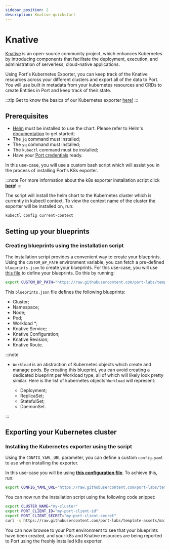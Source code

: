 ```yaml
---
sidebar_position: 2
description: Knative quickstart
---
```


# Knative

[Knative](https://knative.dev/docs/concepts/) is an open-source community project, which enhances Kubernetes by introducing components that facilitate the deployment, execution, and administration of serverless, cloud-native applications.

Using Port's Kubernetes Exporter, you can keep track of the Knative resources across your different clusters and export all of the data to Port. You will use built in metadata from your kubernetes resources and CRDs to create Entities in Port and keep track of their state.

:::tip
Get to know the basics of our Kubernetes exporter [here!](../kubernetes.md)
:::

## Prerequisites

- [Helm](https://helm.sh) must be installed to use the chart. Please refer to
  Helm's [documentation](https://helm.sh/docs) to get started;
- The `jq` command must installed;
- The `yq` command must installed;
- The `kubectl` command must be installed;
- Have your [Port credentials](../../../sync-data-to-catalog/api/#find-your-port-credentials) ready.

In this use-case, you will use a custom bash script which will assist you in the process of installing Port's K8s exporter.

:::note
For more information about the k8s exporter installation script click **[here](../installation-script.md)**!
:::

The script will install the helm chart to the Kubernetes cluster which is currently in kubectl context.
To view the context name of the cluster the exporter will be installed on, run:

```bash showLineNumbers
kubectl config current-context
```

## Setting up your blueprints

### Creating blueprints using the installation script

The installation script provides a convenient way to create your blueprints. Using the `CUSTOM_BP_PATH` environment variable, you can fetch a pre-defined `blueprints.json` to create your blueprints. For this use-case, you will use [this file](https://github.com/port-labs/template-assets/blob/main/kubernetes/blueprints/kubernetes_knative_usecase.json) to define your blueprints. Do this by running:

```bash showLineNumbers
export CUSTOM_BP_PATH="https://raw.githubusercontent.com/port-labs/template-assets/main/kubernetes/blueprints/kubernetes_knative_usecase.json"
```

This `blueprints.json` file defines the following blueprints:

- Cluster;
- Namespace;
- Node;
- Pod;
- Workload \*;
- Knative Service;
- Knative Configuration;
- Knative Revision;
- Knative Route.

:::note

- `Workload` is an abstraction of Kubernetes objects which create and manage pods. By creating this blueprint, you can avoid creating a dedicated blueprint per Workload type, all of which will likely look pretty similar.
  Here is the list of kubernetes objects `Workload` will represent:

  - Deployment;
  - ReplicaSet;
  - StatefulSet;
  - DaemonSet.

:::

## Exporting your Kubernetes cluster

### Installing the Kubernetes exporter using the script

Using the `CONFIG_YAML_URL` parameter, you can define a custom `config.yaml` to use when installing the exporter.

In this use-case you will be using **[this configuration file](https://github.com/port-labs/template-assets/blob/main/kubernetes/full-configs/kubernetes_kantive_usecase.yaml)**. To achieve this, run:

```bash showLineNumbers
export CONFIG_YAML_URL="https://raw.githubusercontent.com/port-labs/template-assets/main/kubernetes/full-configs/kubernetes_kantive_usecase.yaml"
```

You can now run the installation script using the following code snippet:

```bash showLineNumbers
export CLUSTER_NAME="my-cluster"
export PORT_CLIENT_ID="my-port-client-id"
export PORT_CLIENT_SECRET="my-port-client-secret"
curl -s https://raw.githubusercontent.com/port-labs/template-assets/main/kubernetes/install.sh | bash
```

You can now browse to your Port environment to see that your blueprints have been created, and your k8s and Knative resources are being reported to Port using the freshly installed k8s exporter.
